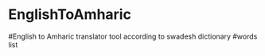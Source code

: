 # EnglishToAmharic

#English to Amharic translator tool according to swadesh dictionary #words list
